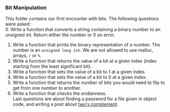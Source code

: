### Bit Manipulation
This folder contains our first encounter with bits. The following questions were asked:  
0. Write a function that converts a string containing a binary number to an unsigned int. Return either the number or 0 on error.  
1. Write a function that prints the binary representation of a number. The number is an `unsigned long int`. We are not allowed to use malloc, arrays, `/` or `%`.  
2. Write a function that returns the value of a bit at a given index (index starting from the least significant bit).  
3. Write a function that sets the value of a bit to 1 at a given index.  
4. Write a function that sets the value of a bit to 0 at a given index.  
5. Write a function that returns the number of bits you would need to flip to get from one number to another.  
6. Write a function that checks the endianness.  
Last questions are about finding a password for a file given in object code, and writing a post about [two's complement](https://medium.com/@anne75/twos-complement-679c0e60c4b2#.aauivadq8).
